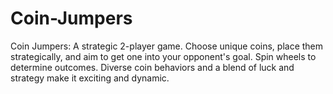 # Coin-Jumpers
Coin Jumpers: A strategic 2-player game. Choose unique coins, place them strategically, and aim to get one into your opponent's goal. Spin wheels to determine outcomes. Diverse coin behaviors and a blend of luck and strategy make it exciting and dynamic.
